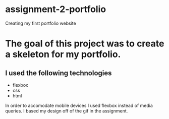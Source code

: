 # assignment-2-portfolio
Creating my first portfolio website


# The goal of this project was to create a skeleton for my portfolio. 


## I used the following technologies

- flexbox
- css
- html


In order to accomodate mobile devices I used flexbox instead of media queries. I based my design off of the gif in the assignment. 
